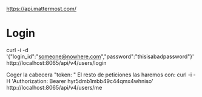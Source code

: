 https://api.mattermost.com/

# Login
curl -i -d '{"login_id":"someone@nowhere.com","password":"thisisabadpassword"}' http://localhost:8065/api/v4/users/login

Coger la cabecera "token: "
El resto de peticiones las haremos con:
curl -i -H 'Authorization: Bearer hyr5dmb1mbb49c44qmx4whniso' http://localhost:8065/api/v4/users/me
